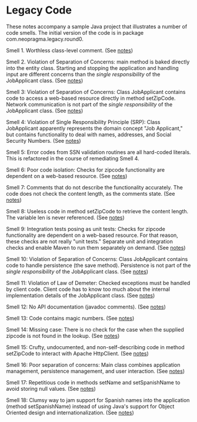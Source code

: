 # Legacy Code

These notes accompany a sample Java project that illustrates a number of code smells. The initial version of the code is in package com.neopragma.legacy.round0.

Smell 1. Worthless class-level comment. (See [notes](notes-comment.md))

Smell 2. Violation of Separation of Concerns: main method is baked directly into the entity class. Starting and stopping the application and handling input are different concerns than the _single responsibility_ of the JobApplicant class. (See [notes](notes-main.md))

Smell 3: Violation of Separation of Concerns: Class JobApplicant contains code to access a web-based resource directly in method setZipCode. Network communication is not part of the _single responsibility_ of the JobApplicant</span> class. (See [notes](notes-external.md))

Smell 4: Violation of Single Responsibility Principle (SRP): Class JobApplicant apparently represents the domain concept "Job Applicant," but contains functionality to deal with names, addresses, and Social Security Numbers. (See [notes](notes-srp-violation.md))

Smell 5: Error codes from SSN validation routines are all hard-coded literals. This is refactored in the course of remediating Smell 4.

Smell 6: Poor code isolation: Checks for zipcode functionality are dependent on a web-based resource. (See [notes](notes-isolation-1.md))

Smell 7: Comments that do not describe the functionality accurately. The code does not check the content length, as the comments state. (See [notes](notes-bad-comments.md)) 

Smell 8: Useless code in method setZipCode to retrieve the content length. The variable len is never referenced. (See [notes](notes-dead-code.md))

Smell 9: Integration tests posing as unit tests: Checks for zipcode functionality are dependent on a web-based resource. For that reason, these checks are not really "unit tests." Separate unit and integration checks and enable Maven to run them separately on demand. (See [notes](notes-isolation-2.md))

Smell 10: Violation of Separation of Concerns: Class JobApplicant contains code to handle persistence (the save method). Persistence is not part of the _single responsibility_ of the JobApplicant class. (See [notes](notes-persistence.md))

Smell 11: Violation of Law of Demeter: Checked exceptions must be handled by client code. Client code has to know too much about the internal implementation details of the JobApplicant class. (See [notes](notes-checked-exceptions.md))

Smell 12: No API documentation (javadoc comments). (See [notes](notes-api-documentation.md))

Smell 13: Code contains magic numbers. (See [notes](notes-magic-numbers.md))

Smell 14: Missing case: There is no check for the case when the supplied zipcode is not found in the lookup. (See [notes](notes-missing-case.md))

Smell 15: Crufty, undocumented, and non-self-describing code in method <span class="code">setZipCode</span> to interact with Apache HttpClient. (See [notes](notes-ugly-code-1.md))

Smell 16: Poor separation of concerns: Main class combines application management, persistence management, and user interaction. (See [notes](notes-separate-concerns.md))

Smell 17: Repetitious code in methods setName and setSpanishName to avoid storing null values. (See [notes](notes-dry-1.md))

Smell 18: Clumsy way to jam support for Spanish names into the application (method setSpanishName) instead of using Java's support for Object Oriented design and internationalization. (See [notes](notes-internationalization.md))
